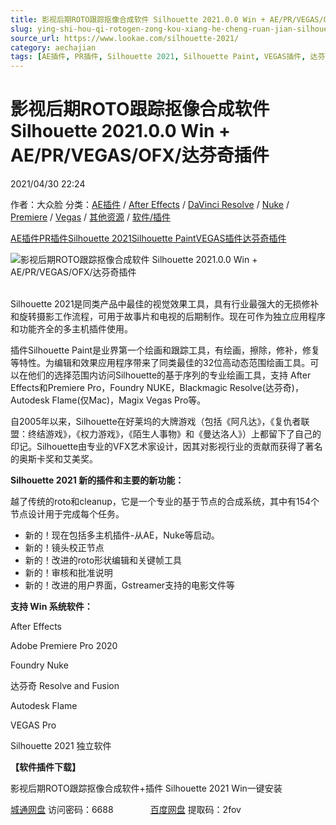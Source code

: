 ```yaml
---
title: 影视后期ROTO跟踪抠像合成软件 Silhouette 2021.0.0 Win + AE/PR/VEGAS/OFX/达芬奇插件
slug: ying-shi-hou-qi-rotogen-zong-kou-xiang-he-cheng-ruan-jian-silhouette-2021-0-0-win-ae-pr-vegas-ofx-da-fen-qi-cha-jian
source_url: https://www.lookae.com/silhouette-2021/
category: aechajian
tags: [AE插件, PR插件, Silhouette 2021, Silhouette Paint, VEGAS插件, 达芬奇插件]
---
```

# 影视后期ROTO跟踪抠像合成软件 Silhouette 2021.0.0 Win + AE/PR/VEGAS/OFX/达芬奇插件

2021/04/30 22:24

作者：大众脸
分类：[AE插件](https://www.lookae.com/after-effects/aechajian/) / [After Effects](https://www.lookae.com/after-effects/) / [DaVinci Resolve](https://www.lookae.com/qitarjcj/resolvezy/) / [Nuke](https://www.lookae.com/qitarjcj/nukezy/) / [Premiere](https://www.lookae.com/qitarjcj/premierezy/) / [Vegas](https://www.lookae.com/qitarjcj/vegaszy/) / [其他资源](https://www.lookae.com/qitarjcj/otherzy/) / [软件/插件](https://www.lookae.com/qitarjcj/)

[AE插件](https://www.lookae.com/tag/ae%e6%8f%92%e4%bb%b6/)[PR插件](https://www.lookae.com/tag/pr%e6%8f%92%e4%bb%b6/)[Silhouette 2021](https://www.lookae.com/tag/silhouette-2021/)[Silhouette Paint](https://www.lookae.com/tag/silhouette-paint/)[VEGAS插件](https://www.lookae.com/tag/vegas%e6%8f%92%e4%bb%b6/)[达芬奇插件](https://www.lookae.com/tag/%e8%be%be%e8%8a%ac%e5%a5%87%e6%8f%92%e4%bb%b6/)

![影视后期ROTO跟踪抠像合成软件 Silhouette 2021.0.0 Win + AE/PR/VEGAS/OFX/达芬奇插件](https://www.lookae.com/wp-content/uploads/2021/04/Silhouette-2021-new.jpg "影视后期ROTO跟踪抠像合成软件 Silhouette 2021.0.0 Win + AE/PR/VEGAS/OFX/达芬奇插件-LookAE.com")

[﻿﻿﻿](https://cloud.video.taobao.com//play/u/705956171/p/1/e/6/t/1/308728690015.mp4)  
Silhouette 2021是同类产品中最佳的视觉效果工具，具有行业最强大的无损修补和旋转摄影工作流程，可用于故事片和电视的后期制作。现在可作为独立应用程序和功能齐全的多主机插件使用。

插件Silhouette Paint是业界第一个绘画和跟踪工具，有绘画，擦除，修补，修复等特性。为编辑和效果应用程序带来了同类最佳的32位高动态范围绘画工具。可以在他们的选择范围内访问Silhouette的基于序列的专业绘画工具，支持 After Effects和Premiere Pro，Foundry NUKE，Blackmagic Resolve(达芬奇)，Autodesk Flame(仅Mac)，Magix Vegas Pro等。

自2005年以来，Silhouette在好莱坞的大牌游戏（包括《阿凡达》，《复仇者联盟：终结游戏》，《权力游戏》，《陌生人事物》和《曼达洛人》）上都留下了自己的印记。Silhouette由专业的VFX艺术家设计，因其对影视行业的贡献而获得了著名的奥斯卡奖和艾美奖。

**Silhouette 2021 新的插件和主要的新功能：**

越了传统的roto和cleanup，它是一个专业的基于节点的合成系统，其中有154个节点设计用于完成每个任务。

* 新的！现在包括多主机插件-从AE，Nuke等启动。
* 新的！镜头校正节点
* 新的！改进的roto形状编辑和关键帧工具
* 新的！审核和批准说明
* 新的！改进的用户界面，Gstreamer支持的电影文件等

**支持 Win 系统软件：**

After Effects

Adobe Premiere Pro 2020

Foundry Nuke

达芬奇 Resolve and Fusion

Autodesk Flame

VEGAS Pro

Silhouette 2021 独立软件

**【软件插件下载】**

影视后期ROTO跟踪抠像合成软件+插件 Silhouette 2021 Win一键安装

[城通网盘](https://089u.com/f/680462-494972456-2921a6) 访问密码：6688               [百度网盘](https://pan.baidu.com/s/1HcDRlydpKs1Ml32_SWhLCg) 提取码：2fov
